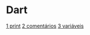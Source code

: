 # Dart
 
 [1 print](https://github.com/leofds/flutter-class/blob/master/dart/basic/print.md)
 [2 comentários](https://github.com/leofds/flutter-class/blob/master/dart/basic/comentarios.md)
 [3 variáveis](https://github.com/leofds/flutter-class/blob/master/dart/basic/variaveis.md)
